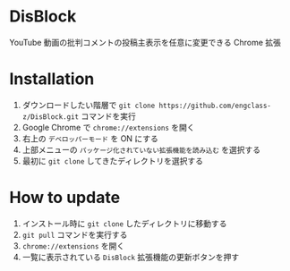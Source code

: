# DisBlock
YouTube 動画の批判コメントの投稿主表示を任意に変更できる Chrome 拡張

# Installation

1. ダウンロードしたい階層で `git clone https://github.com/engclass-z/DisBlock.git` コマンドを実行
1. Google Chrome で `chrome://extensions` を開く
1. 右上の `デベロッパーモード` を ON にする
1. 上部メニューの `パッケージ化されていない拡張機能を読み込む` を選択する
1. 最初に `git clone` してきたディレクトリを選択する

# How to update

1. インストール時に `git clone` したディレクトリに移動する
1. `git pull` コマンドを実行する
1. `chrome://extensions` を開く
1. 一覧に表示されている `DisBlock` 拡張機能の更新ボタンを押す
